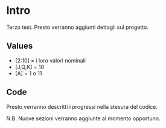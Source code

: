 Intro
================================================================================ 

Terzo test. Presto verranno aggiunti dettagli sul progetto. 

Values
--------------------------------------------------------------------------------

* [2:10] = i loro valori nominali 
* [J,Q,K] = 10 
* [A] = 1 o 11

Code
--------------------------------------------------------------------------------

Presto verranno descritti i progressi nella stesura del codice. 

N.B. Nuove sezioni verranno aggiunte al momento opportuno. 






















 
